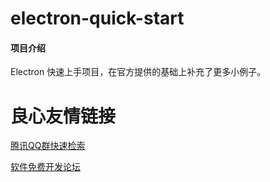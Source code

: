 # electron-quick-start

#### 项目介绍

Electron 快速上手项目，在官方提供的基础上补充了更多小例子。


 # 良心友情链接

[腾讯QQ群快速检索](http://u.720life.cn/s/8cf73f7c)

[软件免费开发论坛](http://u.720life.cn/s/bbb01dc0)
